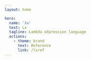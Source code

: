 ```yaml
---
layout: home

hero:
  name: 'λx'
  text: Lx
  tagline: Lambda eXpression language
  actions:
    - theme: brand
      text: Reference
      link: /lxref
---
```

